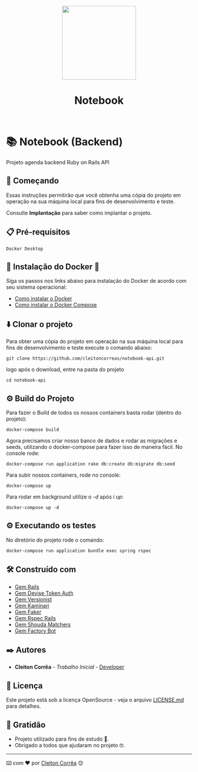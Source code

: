 <p align="center">
  <img src="https://findicons.com/files/icons/820/simply_google/256/google_notebook.png" width="200" height="200" />
</p>
<h1 align="center">Notebook</h1>
<br>

# 📚 Notebook (Backend)
Projeto agenda backend Ruby on Rails API

## 🚀 Começando
Essas instruções permitirão que você obtenha uma cópia do projeto em operação na sua máquina local para fins de desenvolvimento e teste.

Consulte **Implantação** para saber como implantar o projeto.

## 📋 Pré-requisitos

```
Docker Desktop
```

## 🔧 Instalação do Docker 🐳
Siga os passos nos links abaixo para instalação do Docker de acordo com seu sistema operacional:

* [Como instalar o Docker](https://docs.docker.com/engine/installation/)
* [Como instalar o Docker Compose](https://docs.docker.com/compose/)

## ⬇️ Clonar o projeto
Para obter uma cópia do projeto em operação na sua máquina local para fins de desenvolvimento e teste execute o comando abaixo:

```
git clone https://github.com/cleitoncorreas/notebook-api.git
```

logo após o download, entre na pasta do projeto

```
cd notebook-api
```

## ⚙️ Build do Projeto
Para fazer o Build de todos os nossos containers basta rodar (dentro do projeto):

```
docker-compose build
```

Agora precisamos criar nosso banco de dados e rodar as migrações e seeds, utilizando o docker-compose para fazer isso de maneira fácil. No console rode:

```
docker-compose run application rake db:create db:migrate db:seed
```

Para subir nossos containers, rode no console:

```
docker-compose up
```

Para rodar em background utilize o _-d_ após i _up_:

```
docker-compose up -d
```

## ⚙️ Executando os testes

No diretório do projeto rode o comando:

```
docker-compose run application bundle exec spring rspec
```

## 🛠️ Construído com

* [Gem Rails](https://github.com/rails/rails/)
* [Gem Devise Token Auth](https://github.com/heartcombo/devise)
* [Gem Versionist](https://github.com/bploetz/versionist)
* [Gem Kaminari](https://github.com/kaminari/kaminari)
* [Gem Faker](https://github.com/faker-ruby/faker)
* [Gem Rspec Rails](https://github.com/rspec/rspec-rails)
* [Gem Shouda Matchers](https://github.com/thoughtbot/shoulda-matchers)
* [Gem Factory Bot](https://github.com/thoughtbot/factory_bot)

## ✒️ Autores

* **Cleiton Corrêa** - *Trabalho Inicial* - [Developer](https://github.com/cleitoncorreas)

## 📄 Licença

Este projeto está sob a licença OpenSource - veja o arquivo [LICENSE.md](https://github.com/cleitoncorreas/notebook_api/LICENSE.md) para detalhes.

## 🎁 Gratidão

* Projeto utilizado para fins de estudo 📢.
* Obrigado a todos que ajudaram no projeto 🤓.


---
⌨️ com ❤️ por [Cleiton Corrêa](https://github.com/cleitoncorreas) 😊
